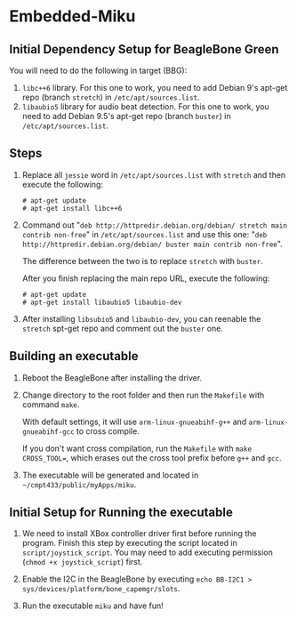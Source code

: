 # Embedded-Miku

## Initial Dependency Setup for BeagleBone Green

You will need to do the following in target (BBG):

1. `libc++6` library. For this one to work, you need to add Debian 9's apt-get repo (branch `stretch`) in `/etc/apt/sources.list`.
2. `libaubio5` library for audio beat detection. For this one to work, you need to add Debian 9.5's apt-get repo (branch `buster`) in `/etc/apt/sources.list`.

## Steps

1. Replace all `jessie` word in `/etc/apt/sources.list` with `stretch` and then execute the following:
   ```
   # apt-get update
   # apt-get install libc++6
   ```

2. Command out "`deb http://httpredir.debian.org/debian/ stretch main contrib non-free`" in `/etc/apt/sources.list` and use this one: "`deb http://httpredir.debian.org/debian/ buster main contrib non-free`". 

    The difference between the two is to replace `stretch` with `buster`. 

    After you finish replacing the main repo URL, execute the following: 

    ```
    # apt-get update
    # apt-get install libaubio5 libaubio-dev
    ```

3. After installing `libsubio5` and `libaubio-dev`, you can reenable the `stretch` spt-get repo and comment out the `buster` one. 

## Building an executable

1. Reboot the BeagleBone after installing the driver. 

2. Change directory to the root folder and then run the `Makefile` with command `make`. 

    With default settings, it will use `arm-linux-gnueabihf-g++` and `arm-linux-gnueabihf-gcc` to cross compile. 

    If you don't want cross compilation, run the `Makefile` with `make CROSS_TOOL=`, which erases out the cross tool prefix before `g++` and `gcc`.

3. The executable will be generated and located in `~/cmpt433/public/myApps/miku`. 


## Initial Setup for Running the executable

1. We need to install XBox controller driver first before running the program. Finish this step by executing the script located in `script/joystick_script`. You may need to add executing permission (`chmod +x joystick_script`) first. 

2. Enable the I2C in the BeagleBone by executing `echo BB-I2C1 > sys/devices/platform/bone_capemgr/slots`. 

3. Run the executable `miku` and have fun!
 
